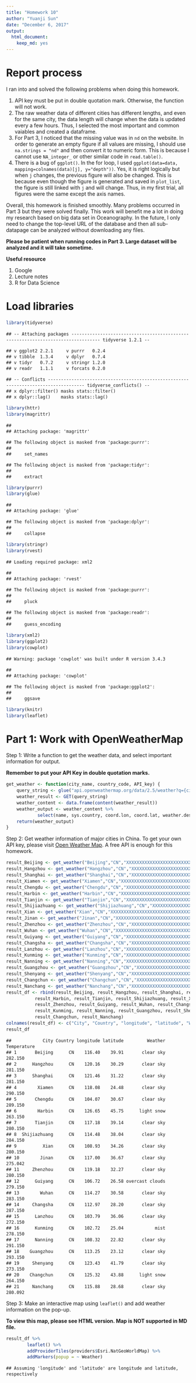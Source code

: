 ```yaml
---
title: "Homework 10"
author: "Yuanji Sun"
date: "December 6, 2017"
output: 
  html_document: 
    keep_md: yes
---
```

# Report process
I ran into and solved the following problems when doing this homework.

1. API key must be put in double quotation mark. Otherwise, the function will not work.
2. The raw weather data of different cities has different lengths, and even for the same city, the data length will change when the data is updated every a few hours. Thus, I selected the most important and common vaiables and created a dataframe.
3. For Part 3, I noticed that the missing value was in `nd` on the website. In order to generate an empty figure if all values are missing, I should use `na.strings = "nd"` and then convert it to numeric form. This is because I cannot use `NA_integer_` or other similar code in `read.table()`.
4. There is a bug of `ggplot()`. In the for loop, I used `ggplot(data=data, mapping=colnames(data)[j], y="depth"))`. Yes, it is right logically but when `j` changes, the previous figure will also be changed. This is because even though the figure is generated and saved in `plot_list`, the figure is still linked with `j` and will change. Thus, in my first trial, all figures were the same except the axis names.

Overall, this homework is finished smoothly. Many problems occurred in Part 3 but they were solved finally. This work will benefit me a lot in doing my research based on big data set in Oceanography. In the future, I only need to change the top-level URL of the database and then all sub-datapage can be analyzed without downloading any files.

__Please be patient when running codes in Part 3. Large dataset will be analyzed and it will take sometime.__

__Useful resource__

1. Google
2. Lecture notes
3. R for Data Science


# Load libraries

```r
library(tidyverse)
```

```
## -- Attaching packages --------------------------------------------------------------------------------- tidyverse 1.2.1 --
```

```
## v ggplot2 2.2.1     v purrr   0.2.4
## v tibble  1.3.4     v dplyr   0.7.4
## v tidyr   0.7.2     v stringr 1.2.0
## v readr   1.1.1     v forcats 0.2.0
```

```
## -- Conflicts ------------------------------------------------------------------------------------ tidyverse_conflicts() --
## x dplyr::filter() masks stats::filter()
## x dplyr::lag()    masks stats::lag()
```

```r
library(httr)
library(magrittr)
```

```
## 
## Attaching package: 'magrittr'
```

```
## The following object is masked from 'package:purrr':
## 
##     set_names
```

```
## The following object is masked from 'package:tidyr':
## 
##     extract
```

```r
library(purrr)
library(glue)
```

```
## 
## Attaching package: 'glue'
```

```
## The following object is masked from 'package:dplyr':
## 
##     collapse
```

```r
library(stringr)
library(rvest)
```

```
## Loading required package: xml2
```

```
## 
## Attaching package: 'rvest'
```

```
## The following object is masked from 'package:purrr':
## 
##     pluck
```

```
## The following object is masked from 'package:readr':
## 
##     guess_encoding
```

```r
library(xml2)
library(ggplot2)
library(cowplot)
```

```
## Warning: package 'cowplot' was built under R version 3.4.3
```

```
## 
## Attaching package: 'cowplot'
```

```
## The following object is masked from 'package:ggplot2':
## 
##     ggsave
```

```r
library(knitr)
library(leaflet)
```

# Part 1: Work with OpenWeatherMap
Step 1: Write a function to get the weather data, and select important information for output.

__Remember to put your API Key in double quotation marks.__

```r
get_weather <- function(city_name, country_code, API_key) {
	query_string <- glue("api.openweathermap.org/data/2.5/weather?q={city_name},{country_code}&APPID={API_key}")
	weather_result <- GET(query_string)
	weather_content <- data.frame(content(weather_result))
	weather_output <- weather_content %>%
	        select(name, sys.country, coord.lon, coord.lat, weather.description, main.temp)
	return(weather_output)
}
```

Step 2: Get weather information of major cities in China. To get your own API key, please visit [Open Weather Map](https://openweathermap.org/api). A free API is enough for this homework.

```r
result_Beijing <- get_weather("Beijing","CN","XXXXXXXXXXXXXXXXXXXXXXXXXXXXXXXX")
result_Hangzhou <- get_weather("Hangzhou","CN","XXXXXXXXXXXXXXXXXXXXXXXXXXXXXXXX")
result_Shanghai <- get_weather("Shanghai","CN","XXXXXXXXXXXXXXXXXXXXXXXXXXXXXXXX")
result_Xiamen <- get_weather("Xiamen","CN","XXXXXXXXXXXXXXXXXXXXXXXXXXXXXXXX")
result_Chengdu <- get_weather("Chengdu","CN","XXXXXXXXXXXXXXXXXXXXXXXXXXXXXXXX")
result_Harbin <- get_weather("Harbin","CN","XXXXXXXXXXXXXXXXXXXXXXXXXXXXXXXX")
result_Tianjin <- get_weather("Tianjin","CN","XXXXXXXXXXXXXXXXXXXXXXXXXXXXXXXX")
result_Shijiazhuang <- get_weather("Shijiazhuang","CN","XXXXXXXXXXXXXXXXXXXXXXXXXXXXXXXX")
result_Xian <- get_weather("Xian","CN","XXXXXXXXXXXXXXXXXXXXXXXXXXXXXXXX")
result_Jinan <- get_weather("Jinan","CN","XXXXXXXXXXXXXXXXXXXXXXXXXXXXXXXX")
result_Zhenzhou <- get_weather("Zhenzhou","CN","XXXXXXXXXXXXXXXXXXXXXXXXXXXXXXXX")
result_Wuhan <- get_weather("Wuhan","CN","XXXXXXXXXXXXXXXXXXXXXXXXXXXXXXXX")
result_Guiyang <- get_weather("Guiyang","CN","XXXXXXXXXXXXXXXXXXXXXXXXXXXXXXXX")
result_Changsha <- get_weather("Changsha","CN","XXXXXXXXXXXXXXXXXXXXXXXXXXXXXXXX")
result_Lanzhou <- get_weather("Lanzhou","CN","XXXXXXXXXXXXXXXXXXXXXXXXXXXXXXXX")
result_Kunming <- get_weather("Kunming","CN","XXXXXXXXXXXXXXXXXXXXXXXXXXXXXXXX")
result_Nanning <- get_weather("Nanning","CN","XXXXXXXXXXXXXXXXXXXXXXXXXXXXXXXX")
result_Guangzhou <- get_weather("Guangzhou","CN","XXXXXXXXXXXXXXXXXXXXXXXXXXXXXXXX")
result_Shenyang <- get_weather("Shenyang","CN","XXXXXXXXXXXXXXXXXXXXXXXXXXXXXXXX")
result_Changchun <- get_weather("Changchun","CN","XXXXXXXXXXXXXXXXXXXXXXXXXXXXXXXX")
result_Nanchang <- get_weather("Nanchang","CN","XXXXXXXXXXXXXXXXXXXXXXXXXXXXXXXX")
result_df <- rbind(result_Beijing, result_Hangzhou, result_Shanghai, result_Xiamen, result_Chengdu,
		   result_Harbin, result_Tianjin, result_Shijiazhuang, result_Xian, result_Jinan,
		   result_Zhenzhou, result_Guiyang, result_Wuhan, result_Changsha, result_Lanzhou, 
		   result_Kunming, result_Nanning, result_Guangzhou, result_Shenyang, 
		   result_Changchun, result_Nanchang)
colnames(result_df) <- c("City", "Country", "longitude", "latitude", "Weather", "Temperature")
result_df
```

```
##            City Country longitude latitude         Weather Temperature
## 1       Beijing      CN    116.40    39.91       clear sky     282.150
## 2      Hangzhou      CN    120.16    30.29       clear sky     281.150
## 3      Shanghai      CN    121.46    31.22       clear sky     281.150
## 4        Xiamen      CN    118.08    24.48       clear sky     290.150
## 5       Chengdu      CN    104.07    30.67       clear sky     289.150
## 6        Harbin      CN    126.65    45.75      light snow     263.150
## 7       Tianjin      CN    117.18    39.14       clear sky     280.150
## 8  Shijiazhuang      CN    114.48    38.04       clear sky     284.150
## 9          Xian      CN    108.93    34.26       clear sky     280.150
## 10        Jinan      CN    117.00    36.67       clear sky     275.042
## 11     Zhenzhou      CN    119.18    32.27       clear sky     280.150
## 12      Guiyang      CN    106.72    26.58 overcast clouds     279.150
## 13        Wuhan      CN    114.27    30.58       clear sky     283.150
## 14     Changsha      CN    112.97    28.20       clear sky     287.150
## 15      Lanzhou      CN    103.79    36.06       clear sky     272.150
## 16      Kunming      CN    102.72    25.04            mist     278.150
## 17      Nanning      CN    108.32    22.82       clear sky     291.150
## 18    Guangzhou      CN    113.25    23.12       clear sky     293.150
## 19     Shenyang      CN    123.43    41.79       clear sky     273.150
## 20    Changchun      CN    125.32    43.88      light snow     264.150
## 21     Nanchang      CN    115.88    28.68       clear sky     280.092
```

Step 3: Make an interactive map using `leaflet()` and add weather information on the pop-up.

__To view this map, please see HTML version. Map is NOT supported in MD file.__


```r
result_df %>%
        leaflet() %>%   
        addProviderTiles(providers$Esri.NatGeoWorldMap) %>%  
        addMarkers(popup = ~ Weather)
```

```
## Assuming 'longitude' and 'latitude' are longitude and latitude, respectively
```

<!--html_preserve--><div id="htmlwidget-0e82b8abab8148b5d680" style="width:672px;height:480px;" class="leaflet html-widget"></div>
<script type="application/json" data-for="htmlwidget-0e82b8abab8148b5d680">{"x":{"options":{"crs":{"crsClass":"L.CRS.EPSG3857","code":null,"proj4def":null,"projectedBounds":null,"options":{}}},"calls":[{"method":"addProviderTiles","args":["Esri.NatGeoWorldMap",null,null,{"errorTileUrl":"","noWrap":false,"zIndex":null,"unloadInvisibleTiles":null,"updateWhenIdle":null,"detectRetina":false,"reuseTiles":false}]},{"method":"addMarkers","args":[[39.91,30.29,31.22,24.48,30.67,45.75,39.14,38.04,34.26,36.67,32.27,26.58,30.58,28.2,36.06,25.04,22.82,23.12,41.79,43.88,28.68],[116.4,120.16,121.46,118.08,104.07,126.65,117.18,114.48,108.93,117,119.18,106.72,114.27,112.97,103.79,102.72,108.32,113.25,123.43,125.32,115.88],null,null,null,{"clickable":true,"draggable":false,"keyboard":true,"title":"","alt":"","zIndexOffset":0,"opacity":1,"riseOnHover":false,"riseOffset":250},["clear sky","clear sky","clear sky","clear sky","clear sky","light snow","clear sky","clear sky","clear sky","clear sky","clear sky","overcast clouds","clear sky","clear sky","clear sky","mist","clear sky","clear sky","clear sky","light snow","clear sky"],null,null,null,null,null,null]}],"limits":{"lat":[22.82,45.75],"lng":[102.72,126.65]}},"evals":[],"jsHooks":[]}</script><!--/html_preserve-->

Step 4: Modify the function with a for loop.

It is a waste of time to get data one by one. I would like to enter all cities once and call the function only once. __This work is only designed for Chinese cities with a weather map (single country), so the country code is only "CN". If you want to use this for more than one countries, the function needs to be modified slightly.__

```r
get_weather_2 <- function(city_name, country_code, API_key) {
	all_result <- data.frame(matrix(ncol = 6, nrow = 0))
	col_name <- c("name", "sys.country", "coord.lon", "coord.lat", "weather.description", "main.temp")
	colnames(all_result) <- col_name
        for (i in 1:length(city_name)){
                query_string<-glue("api.openweathermap.org/data/2.5/weather?q={city_name[i]},{country_code}&APPID={API_key}")
                weather_result <- GET(query_string)
                weather_content <- data.frame(content(weather_result))
                weather_output <- weather_content %>%
	                select(name, sys.country, coord.lon, coord.lat, weather.description, main.temp)
                all_result <- rbind(all_result, weather_output)
        }
	return(all_result)
}
```

Let's have a try, getting a full results and an interactive map.

```r
city <- c("Beijing","Hangzhou","Shanghai","Xiamen","Chengdu","Harbin","Tianjin","Shijiazhuang","Xian",
	  "Jinan","Zhenzhou","Wuhan","Guiyang","Changsha","Lanzhou","Kunming","Nanning","Guangzhou",
	  "Shenyang","Changchun","Nanchang")
weather_all_city <- get_weather_2(city,"CN","XXXXXXXXXXXXXXXXXXXXXXXXXXXXXXXX")
colnames(result_df) <- c("City", "Country", "longitude", "latitude", "Weather", "Temperature")
result_df %>%
        leaflet() %>%   
        addProviderTiles(providers$Esri.NatGeoWorldMap) %>%  
        addMarkers(popup = ~ Weather)
```

```
## Assuming 'longitude' and 'latitude' are longitude and latitude, respectively
```

<!--html_preserve--><div id="htmlwidget-8508f80c0b26c52f91cc" style="width:672px;height:480px;" class="leaflet html-widget"></div>
<script type="application/json" data-for="htmlwidget-8508f80c0b26c52f91cc">{"x":{"options":{"crs":{"crsClass":"L.CRS.EPSG3857","code":null,"proj4def":null,"projectedBounds":null,"options":{}}},"calls":[{"method":"addProviderTiles","args":["Esri.NatGeoWorldMap",null,null,{"errorTileUrl":"","noWrap":false,"zIndex":null,"unloadInvisibleTiles":null,"updateWhenIdle":null,"detectRetina":false,"reuseTiles":false}]},{"method":"addMarkers","args":[[39.91,30.29,31.22,24.48,30.67,45.75,39.14,38.04,34.26,36.67,32.27,26.58,30.58,28.2,36.06,25.04,22.82,23.12,41.79,43.88,28.68],[116.4,120.16,121.46,118.08,104.07,126.65,117.18,114.48,108.93,117,119.18,106.72,114.27,112.97,103.79,102.72,108.32,113.25,123.43,125.32,115.88],null,null,null,{"clickable":true,"draggable":false,"keyboard":true,"title":"","alt":"","zIndexOffset":0,"opacity":1,"riseOnHover":false,"riseOffset":250},["clear sky","clear sky","clear sky","clear sky","clear sky","light snow","clear sky","clear sky","clear sky","clear sky","clear sky","overcast clouds","clear sky","clear sky","clear sky","mist","clear sky","clear sky","clear sky","light snow","clear sky"],null,null,null,null,null,null]}],"limits":{"lat":[22.82,45.75],"lng":[102.72,126.65]}},"evals":[],"jsHooks":[]}</script><!--/html_preserve-->

# Part 2: Analyze oceanographic data (JGOFS) from single webpage
Step 1: Get the URL of the data set and store the URL contents to a variable.

```r
url <- "http://usjgofs.whoi.edu/jg/serv/jgofs/arabian/ttn-039/bottle.flat1?event%20eq%20092111.0"
page_title <- read_html(url)
```

Step 2: Extract the data in the text form.

```r
txt_data <- xml_text(page_title)
```

Step 3: Convert the text data into a dataframe.

```r
data <- read.table(text=txt_data,skip=1,col.names=c('event','sta', "cast", "date", "time", "lat_begin",
	"lon_begin", "bot", "press","temp", "sal_bot","O2_ml_L", "O2_umol_kg", "O2_umol_L", "O2_4", "NO3",
	"PO4", "SiO4", "NO2", "NH4"))
data$depth <- -data$press
data
```

```
##    event sta cast     date time lat_begin lon_begin bot press   temp
## 1  92111   1    1 19940921   11     5.687    87.965  24   0.7 28.397
## 2  92111   1    1 19940921   11     5.687    87.965  23   0.7 28.399
## 3  92111   1    1 19940921   11     5.687    87.965  22  26.2 28.145
## 4  92111   1    1 19940921   11     5.687    87.965  21  51.3 28.052
## 5  92111   1    1 19940921   11     5.687    87.965  20  75.9 26.386
## 6  92111   1    1 19940921   11     5.687    87.965  19 101.2 21.500
## 7  92111   1    1 19940921   11     5.687    87.965  18 101.3 21.450
## 8  92111   1    1 19940921   11     5.687    87.965  17 101.2 21.337
## 9  92111   1    1 19940921   11     5.687    87.965  16 151.1 13.812
## 10 92111   1    1 19940921   11     5.687    87.965  15 201.5 13.141
## 11 92111   1    1 19940921   11     5.687    87.965  14 201.7 13.141
## 12 92111   1    1 19940921   11     5.687    87.965  13 202.0 13.135
## 13 92111   1    1 19940921   11     5.687    87.965  12 252.0 11.979
## 14 92111   1    1 19940921   11     5.687    87.965  11 302.4 11.201
## 15 92111   1    1 19940921   11     5.687    87.965  10 302.2 11.204
## 16 92111   1    1 19940921   11     5.687    87.965   9 302.5 11.202
## 17 92111   1    1 19940921   11     5.687    87.965   8 352.2 10.724
## 18 92111   1    1 19940921   11     5.687    87.965   7 401.9 10.379
## 19 92111   1    1 19940921   11     5.687    87.965   6 401.8 10.379
## 20 92111   1    1 19940921   11     5.687    87.965   5 402.0 10.379
## 21 92111   1    1 19940921   11     5.687    87.965   4 452.9  9.974
## 22 92111   1    1 19940921   11     5.687    87.965   3 503.4  9.606
## 23 92111   1    1 19940921   11     5.687    87.965   2 502.8  9.609
## 24 92111   1    1 19940921   11     5.687    87.965   1 502.8  9.609
##    sal_bot O2_ml_L O2_umol_kg O2_umol_L O2_4  NO3  PO4 SiO4  NO2  NH4
## 1   33.366   4.557      199.3     203.5   nd  0.1 0.08  2.9 0.00 0.00
## 2   33.365   4.562      199.5     203.7   nd  0.1 0.08  2.9 0.00 0.00
## 3   33.360   4.567      199.7     204.0   nd  0.1 0.10  2.9 0.00 0.10
## 4   33.343   4.522      197.7     201.9   nd  0.1 0.10  2.9 0.01 0.09
## 5   33.608   3.882      169.7     173.4   nd  2.8 0.36  5.5 0.43 0.17
## 6   34.362   1.797       78.4      80.3   nd 18.3 1.35 18.8 0.04 0.02
## 7   34.362   1.799       78.5      80.3   nd 18.5 1.36 18.8 0.04 0.01
## 8   34.365   1.791       78.1      80.0   nd 18.5 1.36 19.0 0.04 0.08
## 9   34.949   0.636       27.7      28.4   nd 30.5 2.17 34.2 0.01 0.01
## 10  34.989   0.607       26.4      27.1   nd 31.5 2.24 35.5 0.00 0.02
## 11  34.987   0.619       26.9      27.6   nd 31.5 2.24 35.5 0.00 0.00
## 12  34.989   0.609       26.5      27.2   nd 31.6 2.24 35.5 0.00 0.00
## 13  35.032   0.602       26.2      26.9   nd 32.7 2.31 37.4 0.00 0.02
## 14  35.027   0.529       23.0      23.6   nd 34.1 2.42 42.6 0.00 0.00
## 15  35.027   0.532       23.2      23.8   nd 34.1 2.41 42.6 0.00 0.00
## 16  35.027   0.542       23.6      24.2   nd 34.1 2.41 42.7 0.00 0.00
## 17  35.046   0.536       23.3      23.9   nd 34.6 2.44 44.3 0.00 0.00
## 18  35.041   0.481       20.9      21.5   nd 35.5 2.52 47.1 0.00 0.00
## 19  35.041   0.477       20.8      21.3   nd 35.5 2.52 46.3 0.00 0.00
## 20  35.041   0.478       20.8      21.4   nd 35.5 2.52 46.1 0.00 0.07
## 21  35.037   0.531       23.1      23.7   nd 35.8 2.56 48.4 0.00 0.00
## 22  35.031   0.459       20.0      20.5   nd 36.6 2.64 53.2 0.00 0.00
## 23  35.031   0.461       20.1      20.6   nd 36.6 2.64 53.2 0.00 0.00
## 24  35.032   0.460       20.0      20.5   nd 36.6 2.65 53.2 0.00 0.00
##     depth
## 1    -0.7
## 2    -0.7
## 3   -26.2
## 4   -51.3
## 5   -75.9
## 6  -101.2
## 7  -101.3
## 8  -101.2
## 9  -151.1
## 10 -201.5
## 11 -201.7
## 12 -202.0
## 13 -252.0
## 14 -302.4
## 15 -302.2
## 16 -302.5
## 17 -352.2
## 18 -401.9
## 19 -401.8
## 20 -402.0
## 21 -452.9
## 22 -503.4
## 23 -502.8
## 24 -502.8
```

Step 4: Generate figures for selected variable vs `press`. In Oceanography, `press` can be taken as depth.

```r
plot_list = list()
for (i in 16:18) {
        variable <- colnames(data)[i]
        plot_list[[i-15]] <- ggplot(data=data, mapping=aes_string(x=variable, y="depth")) +
        	geom_point() +
        	geom_path() +
                labs(x = colnames(data)[i], y = "Depth (m)")
}
print(plot_list)
```

```
## [[1]]
```

![](hw10_files/figure-html/unnamed-chunk-10-1.png)<!-- -->

```
## 
## [[2]]
```

![](hw10_files/figure-html/unnamed-chunk-10-2.png)<!-- -->

```
## 
## [[3]]
```

![](hw10_files/figure-html/unnamed-chunk-10-3.png)<!-- -->

# Part 3: Analyze oceanographic data (JGOFS) automatically from multiple webpage
Step 1: Get the URL of all data set, which contains lots of links of detailed data (just like the data in Part 1).

```r
main_URL <- "http://usjgofs.whoi.edu/jg/serv/jgofs/arabian/ttn-039/bottle.html0%7Bdir=usjgofs.whoi.edu/jg/dir/jgofs/arabian/ttn-039/,info=usjgofs.whoi.edu/jg/info/jgofs/arabian/ttn-039/bottle%7D"
```

Step 2: Extract event numbers in the webpage. All data in the dataframe are stored in character form.

```r
main_page_title <- read_html(main_URL)
raw_info <- main_page_title %>% xml_text()
info <- read.table(text=raw_info,skip=13,col.names=c("event", "sta", "cast", "date", "time", "lat_begin",
                                                        "lon_begin"), colClasses = "character")
event <- info$event
```

Step 3: Modify the event number by adding `20` before the number. This is because the link of the data ending with `20` + event numbers.

```r
for (i in 1:length(event)){
      event[i] <- paste("20", event[i], sep = "")
}
```

Step 4: Generating URLs for all data webpage. The URL has the commmon format, "http://usjgofs.whoi.edu/jg/serv/jgofs/arabian/ttn-039/bottle.flat1?event%20eq%" + event number. Let's have a look at all websites and check some of them.

```r
sub_URL = ""
for (i in 1:length(event)){
      sub_URL[i] <- paste("http://usjgofs.whoi.edu/jg/serv/jgofs/arabian/ttn-039/bottle.flat1?event%20eq%",
		event[i], sep = "")
}
sub_URL
```

```
##  [1] "http://usjgofs.whoi.edu/jg/serv/jgofs/arabian/ttn-039/bottle.flat1?event%20eq%20092111.0"
##  [2] "http://usjgofs.whoi.edu/jg/serv/jgofs/arabian/ttn-039/bottle.flat1?event%20eq%20092601.7"
##  [3] "http://usjgofs.whoi.edu/jg/serv/jgofs/arabian/ttn-039/bottle.flat1?event%20eq%20092616.7"
##  [4] "http://usjgofs.whoi.edu/jg/serv/jgofs/arabian/ttn-039/bottle.flat1?event%20eq%20092620.2"
##  [5] "http://usjgofs.whoi.edu/jg/serv/jgofs/arabian/ttn-039/bottle.flat1?event%20eq%20092621.3"
##  [6] "http://usjgofs.whoi.edu/jg/serv/jgofs/arabian/ttn-039/bottle.flat1?event%20eq%20092702.1"
##  [7] "http://usjgofs.whoi.edu/jg/serv/jgofs/arabian/ttn-039/bottle.flat1?event%20eq%20092708.0"
##  [8] "http://usjgofs.whoi.edu/jg/serv/jgofs/arabian/ttn-039/bottle.flat1?event%20eq%20092714.1"
##  [9] "http://usjgofs.whoi.edu/jg/serv/jgofs/arabian/ttn-039/bottle.flat1?event%20eq%20092720.5"
## [10] "http://usjgofs.whoi.edu/jg/serv/jgofs/arabian/ttn-039/bottle.flat1?event%20eq%20092801.7"
## [11] "http://usjgofs.whoi.edu/jg/serv/jgofs/arabian/ttn-039/bottle.flat1?event%20eq%20092809.7"
## [12] "http://usjgofs.whoi.edu/jg/serv/jgofs/arabian/ttn-039/bottle.flat1?event%20eq%20092802.2"
## [13] "http://usjgofs.whoi.edu/jg/serv/jgofs/arabian/ttn-039/bottle.flat1?event%20eq%20092903.9"
## [14] "http://usjgofs.whoi.edu/jg/serv/jgofs/arabian/ttn-039/bottle.flat1?event%20eq%20092920.2"
## [15] "http://usjgofs.whoi.edu/jg/serv/jgofs/arabian/ttn-039/bottle.flat1?event%20eq%20093007.4"
## [16] "http://usjgofs.whoi.edu/jg/serv/jgofs/arabian/ttn-039/bottle.flat1?event%20eq%20093017.9"
## [17] "http://usjgofs.whoi.edu/jg/serv/jgofs/arabian/ttn-039/bottle.flat1?event%20eq%20100100.4"
## [18] "http://usjgofs.whoi.edu/jg/serv/jgofs/arabian/ttn-039/bottle.flat1?event%20eq%20100110.4"
## [19] "http://usjgofs.whoi.edu/jg/serv/jgofs/arabian/ttn-039/bottle.flat1?event%20eq%20100116.0"
## [20] "http://usjgofs.whoi.edu/jg/serv/jgofs/arabian/ttn-039/bottle.flat1?event%20eq%20100200.1"
## [21] "http://usjgofs.whoi.edu/jg/serv/jgofs/arabian/ttn-039/bottle.flat1?event%20eq%20100204.1"
## [22] "http://usjgofs.whoi.edu/jg/serv/jgofs/arabian/ttn-039/bottle.flat1?event%20eq%20100208.7"
## [23] "http://usjgofs.whoi.edu/jg/serv/jgofs/arabian/ttn-039/bottle.flat1?event%20eq%20100211.6"
## [24] "http://usjgofs.whoi.edu/jg/serv/jgofs/arabian/ttn-039/bottle.flat1?event%20eq%20100214.0"
## [25] "http://usjgofs.whoi.edu/jg/serv/jgofs/arabian/ttn-039/bottle.flat1?event%20eq%20100215.2"
## [26] "http://usjgofs.whoi.edu/jg/serv/jgofs/arabian/ttn-039/bottle.flat1?event%20eq%20100223.6"
## [27] "http://usjgofs.whoi.edu/jg/serv/jgofs/arabian/ttn-039/bottle.flat1?event%20eq%20100311.6"
## [28] "http://usjgofs.whoi.edu/jg/serv/jgofs/arabian/ttn-039/bottle.flat1?event%20eq%20100322.0"
## [29] "http://usjgofs.whoi.edu/jg/serv/jgofs/arabian/ttn-039/bottle.flat1?event%20eq%20100323.3"
## [30] "http://usjgofs.whoi.edu/jg/serv/jgofs/arabian/ttn-039/bottle.flat1?event%20eq%20100408.3"
## [31] "http://usjgofs.whoi.edu/jg/serv/jgofs/arabian/ttn-039/bottle.flat1?event%20eq%20100419.3"
## [32] "http://usjgofs.whoi.edu/jg/serv/jgofs/arabian/ttn-039/bottle.flat1?event%20eq%20100504.3"
## [33] "http://usjgofs.whoi.edu/jg/serv/jgofs/arabian/ttn-039/bottle.flat1?event%20eq%20100506.8"
## [34] "http://usjgofs.whoi.edu/jg/serv/jgofs/arabian/ttn-039/bottle.flat1?event%20eq%20100508.4"
## [35] "http://usjgofs.whoi.edu/jg/serv/jgofs/arabian/ttn-039/bottle.flat1?event%20eq%20100514.2"
## [36] "http://usjgofs.whoi.edu/jg/serv/jgofs/arabian/ttn-039/bottle.flat1?event%20eq%20100517.4"
## [37] "http://usjgofs.whoi.edu/jg/serv/jgofs/arabian/ttn-039/bottle.flat1?event%20eq%20100606.5"
```

Since the data in the second link is extremely bad (even worse than all `NA`), I would like to remove it.

```r
sub_URL <- sub_URL[-2]
```

Step 5. Analyze all data from different webpages at the same time. The idea is to put what I did in Part 1 in a loop and generate figures automatically.

__If all data in the data set is "NA", an empty plot will be returned. Also, if there are too many `NA` values (only a few valid data points), there will be no line in the figure.__

```r
k <- 0
plot_list = list()
for  (i in 1:length(sub_URL)){
        page_title <- read_html(sub_URL[i])
        txt_data <- xml_text(page_title)
        data <- read.table(text=txt_data,skip=1,col.names=c('event','sta', "cast", "date", "time", "lat_begin",
		"lon_begin","bot", "press","temp", "sal_bot","O2_ml_L", "O2_umol_kg","O2_umol_L", "O2_4", "NO3",
		"PO4", "SiO4", "NO2", "NH4"), na.strings = "nd")
        data$depth <- -data$press
        for (j in 16:18) {
        	k <- k+1
                variable <- colnames(data)[j]
                data[[variable]] <- as.numeric(data[[variable]])
                plot_list[[k]] <- ggplot(data=data, mapping=aes_string(x=variable, y="depth")) +
                        geom_point() +
                        geom_path() +
                        labs(x = colnames(data)[j], y = "Depth (m)", title = paste("Event", event[i],
                        	sep = " "))
        }
}
print(plot_list)
```

```
## [[1]]
```

![](hw10_files/figure-html/unnamed-chunk-16-1.png)<!-- -->

```
## 
## [[2]]
```

![](hw10_files/figure-html/unnamed-chunk-16-2.png)<!-- -->

```
## 
## [[3]]
```

![](hw10_files/figure-html/unnamed-chunk-16-3.png)<!-- -->

```
## 
## [[4]]
```

```
## Warning: Removed 12 rows containing missing values (geom_point).
```

![](hw10_files/figure-html/unnamed-chunk-16-4.png)<!-- -->

```
## 
## [[5]]
```

```
## Warning: Removed 12 rows containing missing values (geom_point).
```

![](hw10_files/figure-html/unnamed-chunk-16-5.png)<!-- -->

```
## 
## [[6]]
```

```
## Warning: Removed 12 rows containing missing values (geom_point).
```

![](hw10_files/figure-html/unnamed-chunk-16-6.png)<!-- -->

```
## 
## [[7]]
```

![](hw10_files/figure-html/unnamed-chunk-16-7.png)<!-- -->

```
## 
## [[8]]
```

![](hw10_files/figure-html/unnamed-chunk-16-8.png)<!-- -->

```
## 
## [[9]]
```

![](hw10_files/figure-html/unnamed-chunk-16-9.png)<!-- -->

```
## 
## [[10]]
```

```
## Warning: Removed 4 rows containing missing values (geom_point).
```

![](hw10_files/figure-html/unnamed-chunk-16-10.png)<!-- -->

```
## 
## [[11]]
```

```
## Warning: Removed 4 rows containing missing values (geom_point).
```

![](hw10_files/figure-html/unnamed-chunk-16-11.png)<!-- -->

```
## 
## [[12]]
```

```
## Warning: Removed 4 rows containing missing values (geom_point).
```

![](hw10_files/figure-html/unnamed-chunk-16-12.png)<!-- -->

```
## 
## [[13]]
```

```
## Warning: Removed 4 rows containing missing values (geom_point).
```

```
## Warning: Removed 1 rows containing missing values (geom_path).
```

![](hw10_files/figure-html/unnamed-chunk-16-13.png)<!-- -->

```
## 
## [[14]]
```

```
## Warning: Removed 4 rows containing missing values (geom_point).

## Warning: Removed 1 rows containing missing values (geom_path).
```

![](hw10_files/figure-html/unnamed-chunk-16-14.png)<!-- -->

```
## 
## [[15]]
```

```
## Warning: Removed 4 rows containing missing values (geom_point).

## Warning: Removed 1 rows containing missing values (geom_path).
```

![](hw10_files/figure-html/unnamed-chunk-16-15.png)<!-- -->

```
## 
## [[16]]
```

![](hw10_files/figure-html/unnamed-chunk-16-16.png)<!-- -->

```
## 
## [[17]]
```

![](hw10_files/figure-html/unnamed-chunk-16-17.png)<!-- -->

```
## 
## [[18]]
```

![](hw10_files/figure-html/unnamed-chunk-16-18.png)<!-- -->

```
## 
## [[19]]
```

![](hw10_files/figure-html/unnamed-chunk-16-19.png)<!-- -->

```
## 
## [[20]]
```

![](hw10_files/figure-html/unnamed-chunk-16-20.png)<!-- -->

```
## 
## [[21]]
```

![](hw10_files/figure-html/unnamed-chunk-16-21.png)<!-- -->

```
## 
## [[22]]
```

![](hw10_files/figure-html/unnamed-chunk-16-22.png)<!-- -->

```
## 
## [[23]]
```

![](hw10_files/figure-html/unnamed-chunk-16-23.png)<!-- -->

```
## 
## [[24]]
```

![](hw10_files/figure-html/unnamed-chunk-16-24.png)<!-- -->

```
## 
## [[25]]
```

![](hw10_files/figure-html/unnamed-chunk-16-25.png)<!-- -->

```
## 
## [[26]]
```

![](hw10_files/figure-html/unnamed-chunk-16-26.png)<!-- -->

```
## 
## [[27]]
```

![](hw10_files/figure-html/unnamed-chunk-16-27.png)<!-- -->

```
## 
## [[28]]
```

![](hw10_files/figure-html/unnamed-chunk-16-28.png)<!-- -->

```
## 
## [[29]]
```

![](hw10_files/figure-html/unnamed-chunk-16-29.png)<!-- -->

```
## 
## [[30]]
```

```
## Warning: Removed 1 rows containing missing values (geom_point).
```

![](hw10_files/figure-html/unnamed-chunk-16-30.png)<!-- -->

```
## 
## [[31]]
```

![](hw10_files/figure-html/unnamed-chunk-16-31.png)<!-- -->

```
## 
## [[32]]
```

![](hw10_files/figure-html/unnamed-chunk-16-32.png)<!-- -->

```
## 
## [[33]]
```

![](hw10_files/figure-html/unnamed-chunk-16-33.png)<!-- -->

```
## 
## [[34]]
```

![](hw10_files/figure-html/unnamed-chunk-16-34.png)<!-- -->

```
## 
## [[35]]
```

![](hw10_files/figure-html/unnamed-chunk-16-35.png)<!-- -->

```
## 
## [[36]]
```

![](hw10_files/figure-html/unnamed-chunk-16-36.png)<!-- -->

```
## 
## [[37]]
```

![](hw10_files/figure-html/unnamed-chunk-16-37.png)<!-- -->

```
## 
## [[38]]
```

![](hw10_files/figure-html/unnamed-chunk-16-38.png)<!-- -->

```
## 
## [[39]]
```

![](hw10_files/figure-html/unnamed-chunk-16-39.png)<!-- -->

```
## 
## [[40]]
```

![](hw10_files/figure-html/unnamed-chunk-16-40.png)<!-- -->

```
## 
## [[41]]
```

![](hw10_files/figure-html/unnamed-chunk-16-41.png)<!-- -->

```
## 
## [[42]]
```

![](hw10_files/figure-html/unnamed-chunk-16-42.png)<!-- -->

```
## 
## [[43]]
```

![](hw10_files/figure-html/unnamed-chunk-16-43.png)<!-- -->

```
## 
## [[44]]
```

![](hw10_files/figure-html/unnamed-chunk-16-44.png)<!-- -->

```
## 
## [[45]]
```

![](hw10_files/figure-html/unnamed-chunk-16-45.png)<!-- -->

```
## 
## [[46]]
```

![](hw10_files/figure-html/unnamed-chunk-16-46.png)<!-- -->

```
## 
## [[47]]
```

![](hw10_files/figure-html/unnamed-chunk-16-47.png)<!-- -->

```
## 
## [[48]]
```

![](hw10_files/figure-html/unnamed-chunk-16-48.png)<!-- -->

```
## 
## [[49]]
```

![](hw10_files/figure-html/unnamed-chunk-16-49.png)<!-- -->

```
## 
## [[50]]
```

![](hw10_files/figure-html/unnamed-chunk-16-50.png)<!-- -->

```
## 
## [[51]]
```

![](hw10_files/figure-html/unnamed-chunk-16-51.png)<!-- -->

```
## 
## [[52]]
```

```
## Warning: Removed 7 rows containing missing values (geom_point).
```

```
## Warning: Removed 2 rows containing missing values (geom_path).
```

![](hw10_files/figure-html/unnamed-chunk-16-52.png)<!-- -->

```
## 
## [[53]]
```

```
## Warning: Removed 7 rows containing missing values (geom_point).

## Warning: Removed 2 rows containing missing values (geom_path).
```

![](hw10_files/figure-html/unnamed-chunk-16-53.png)<!-- -->

```
## 
## [[54]]
```

```
## Warning: Removed 7 rows containing missing values (geom_point).

## Warning: Removed 2 rows containing missing values (geom_path).
```

![](hw10_files/figure-html/unnamed-chunk-16-54.png)<!-- -->

```
## 
## [[55]]
```

```
## Warning: Removed 4 rows containing missing values (geom_point).
```

```
## Warning: Removed 1 rows containing missing values (geom_path).
```

![](hw10_files/figure-html/unnamed-chunk-16-55.png)<!-- -->

```
## 
## [[56]]
```

```
## Warning: Removed 4 rows containing missing values (geom_point).

## Warning: Removed 1 rows containing missing values (geom_path).
```

![](hw10_files/figure-html/unnamed-chunk-16-56.png)<!-- -->

```
## 
## [[57]]
```

```
## Warning: Removed 4 rows containing missing values (geom_point).

## Warning: Removed 1 rows containing missing values (geom_path).
```

![](hw10_files/figure-html/unnamed-chunk-16-57.png)<!-- -->

```
## 
## [[58]]
```

```
## Warning: Removed 4 rows containing missing values (geom_point).

## Warning: Removed 1 rows containing missing values (geom_path).
```

![](hw10_files/figure-html/unnamed-chunk-16-58.png)<!-- -->

```
## 
## [[59]]
```

```
## Warning: Removed 4 rows containing missing values (geom_point).

## Warning: Removed 1 rows containing missing values (geom_path).
```

![](hw10_files/figure-html/unnamed-chunk-16-59.png)<!-- -->

```
## 
## [[60]]
```

```
## Warning: Removed 4 rows containing missing values (geom_point).

## Warning: Removed 1 rows containing missing values (geom_path).
```

![](hw10_files/figure-html/unnamed-chunk-16-60.png)<!-- -->

```
## 
## [[61]]
```

```
## Warning: Removed 7 rows containing missing values (geom_point).
```

```
## Warning: Removed 2 rows containing missing values (geom_path).
```

![](hw10_files/figure-html/unnamed-chunk-16-61.png)<!-- -->

```
## 
## [[62]]
```

```
## Warning: Removed 7 rows containing missing values (geom_point).

## Warning: Removed 2 rows containing missing values (geom_path).
```

![](hw10_files/figure-html/unnamed-chunk-16-62.png)<!-- -->

```
## 
## [[63]]
```

```
## Warning: Removed 7 rows containing missing values (geom_point).

## Warning: Removed 2 rows containing missing values (geom_path).
```

![](hw10_files/figure-html/unnamed-chunk-16-63.png)<!-- -->

```
## 
## [[64]]
```

![](hw10_files/figure-html/unnamed-chunk-16-64.png)<!-- -->

```
## 
## [[65]]
```

![](hw10_files/figure-html/unnamed-chunk-16-65.png)<!-- -->

```
## 
## [[66]]
```

![](hw10_files/figure-html/unnamed-chunk-16-66.png)<!-- -->

```
## 
## [[67]]
```

![](hw10_files/figure-html/unnamed-chunk-16-67.png)<!-- -->

```
## 
## [[68]]
```

![](hw10_files/figure-html/unnamed-chunk-16-68.png)<!-- -->

```
## 
## [[69]]
```

![](hw10_files/figure-html/unnamed-chunk-16-69.png)<!-- -->

```
## 
## [[70]]
```

```
## Warning: Removed 6 rows containing missing values (geom_point).
```

```
## Warning: Removed 1 rows containing missing values (geom_path).
```

![](hw10_files/figure-html/unnamed-chunk-16-70.png)<!-- -->

```
## 
## [[71]]
```

```
## Warning: Removed 6 rows containing missing values (geom_point).

## Warning: Removed 1 rows containing missing values (geom_path).
```

![](hw10_files/figure-html/unnamed-chunk-16-71.png)<!-- -->

```
## 
## [[72]]
```

```
## Warning: Removed 6 rows containing missing values (geom_point).

## Warning: Removed 1 rows containing missing values (geom_path).
```

![](hw10_files/figure-html/unnamed-chunk-16-72.png)<!-- -->

```
## 
## [[73]]
```

![](hw10_files/figure-html/unnamed-chunk-16-73.png)<!-- -->

```
## 
## [[74]]
```

![](hw10_files/figure-html/unnamed-chunk-16-74.png)<!-- -->

```
## 
## [[75]]
```

![](hw10_files/figure-html/unnamed-chunk-16-75.png)<!-- -->

```
## 
## [[76]]
```

![](hw10_files/figure-html/unnamed-chunk-16-76.png)<!-- -->

```
## 
## [[77]]
```

![](hw10_files/figure-html/unnamed-chunk-16-77.png)<!-- -->

```
## 
## [[78]]
```

![](hw10_files/figure-html/unnamed-chunk-16-78.png)<!-- -->

```
## 
## [[79]]
```

![](hw10_files/figure-html/unnamed-chunk-16-79.png)<!-- -->

```
## 
## [[80]]
```

![](hw10_files/figure-html/unnamed-chunk-16-80.png)<!-- -->

```
## 
## [[81]]
```

![](hw10_files/figure-html/unnamed-chunk-16-81.png)<!-- -->

```
## 
## [[82]]
```

```
## Warning: Removed 6 rows containing missing values (geom_point).

## Warning: Removed 1 rows containing missing values (geom_path).
```

![](hw10_files/figure-html/unnamed-chunk-16-82.png)<!-- -->

```
## 
## [[83]]
```

```
## Warning: Removed 6 rows containing missing values (geom_point).

## Warning: Removed 1 rows containing missing values (geom_path).
```

![](hw10_files/figure-html/unnamed-chunk-16-83.png)<!-- -->

```
## 
## [[84]]
```

```
## Warning: Removed 6 rows containing missing values (geom_point).

## Warning: Removed 1 rows containing missing values (geom_path).
```

![](hw10_files/figure-html/unnamed-chunk-16-84.png)<!-- -->

```
## 
## [[85]]
```

```
## Warning: Removed 4 rows containing missing values (geom_point).

## Warning: Removed 1 rows containing missing values (geom_path).
```

![](hw10_files/figure-html/unnamed-chunk-16-85.png)<!-- -->

```
## 
## [[86]]
```

```
## Warning: Removed 4 rows containing missing values (geom_point).

## Warning: Removed 1 rows containing missing values (geom_path).
```

![](hw10_files/figure-html/unnamed-chunk-16-86.png)<!-- -->

```
## 
## [[87]]
```

```
## Warning: Removed 4 rows containing missing values (geom_point).

## Warning: Removed 1 rows containing missing values (geom_path).
```

![](hw10_files/figure-html/unnamed-chunk-16-87.png)<!-- -->

```
## 
## [[88]]
```

![](hw10_files/figure-html/unnamed-chunk-16-88.png)<!-- -->

```
## 
## [[89]]
```

![](hw10_files/figure-html/unnamed-chunk-16-89.png)<!-- -->

```
## 
## [[90]]
```

![](hw10_files/figure-html/unnamed-chunk-16-90.png)<!-- -->

```
## 
## [[91]]
```

```
## Warning: Removed 5 rows containing missing values (geom_point).
```

![](hw10_files/figure-html/unnamed-chunk-16-91.png)<!-- -->

```
## 
## [[92]]
```

```
## Warning: Removed 5 rows containing missing values (geom_point).
```

![](hw10_files/figure-html/unnamed-chunk-16-92.png)<!-- -->

```
## 
## [[93]]
```

```
## Warning: Removed 5 rows containing missing values (geom_point).
```

![](hw10_files/figure-html/unnamed-chunk-16-93.png)<!-- -->

```
## 
## [[94]]
```

![](hw10_files/figure-html/unnamed-chunk-16-94.png)<!-- -->

```
## 
## [[95]]
```

![](hw10_files/figure-html/unnamed-chunk-16-95.png)<!-- -->

```
## 
## [[96]]
```

![](hw10_files/figure-html/unnamed-chunk-16-96.png)<!-- -->

```
## 
## [[97]]
```

```
## Warning: Removed 5 rows containing missing values (geom_point).
```

![](hw10_files/figure-html/unnamed-chunk-16-97.png)<!-- -->

```
## 
## [[98]]
```

```
## Warning: Removed 5 rows containing missing values (geom_point).
```

![](hw10_files/figure-html/unnamed-chunk-16-98.png)<!-- -->

```
## 
## [[99]]
```

```
## Warning: Removed 5 rows containing missing values (geom_point).
```

![](hw10_files/figure-html/unnamed-chunk-16-99.png)<!-- -->

```
## 
## [[100]]
```

```
## Warning: Removed 8 rows containing missing values (geom_point).
```

```
## Warning: Removed 3 rows containing missing values (geom_path).
```

![](hw10_files/figure-html/unnamed-chunk-16-100.png)<!-- -->

```
## 
## [[101]]
```

```
## Warning: Removed 8 rows containing missing values (geom_point).

## Warning: Removed 3 rows containing missing values (geom_path).
```

![](hw10_files/figure-html/unnamed-chunk-16-101.png)<!-- -->

```
## 
## [[102]]
```

```
## Warning: Removed 8 rows containing missing values (geom_point).

## Warning: Removed 3 rows containing missing values (geom_path).
```

![](hw10_files/figure-html/unnamed-chunk-16-102.png)<!-- -->

```
## 
## [[103]]
```

```
## Warning: Removed 5 rows containing missing values (geom_point).
```

```
## Warning: Removed 1 rows containing missing values (geom_path).
```

![](hw10_files/figure-html/unnamed-chunk-16-103.png)<!-- -->

```
## 
## [[104]]
```

```
## Warning: Removed 4 rows containing missing values (geom_point).

## Warning: Removed 1 rows containing missing values (geom_path).
```

![](hw10_files/figure-html/unnamed-chunk-16-104.png)<!-- -->

```
## 
## [[105]]
```

```
## Warning: Removed 4 rows containing missing values (geom_point).

## Warning: Removed 1 rows containing missing values (geom_path).
```

![](hw10_files/figure-html/unnamed-chunk-16-105.png)<!-- -->

```
## 
## [[106]]
```

![](hw10_files/figure-html/unnamed-chunk-16-106.png)<!-- -->

```
## 
## [[107]]
```

![](hw10_files/figure-html/unnamed-chunk-16-107.png)<!-- -->

```
## 
## [[108]]
```

![](hw10_files/figure-html/unnamed-chunk-16-108.png)<!-- -->

```r
# Alternative way to print all plots (more complex way)
# plot_list <- c(plot_list, nrow=1)
# print(do.call(plot_grid, plot_list))
```


[This is the end of Homework 10.]

